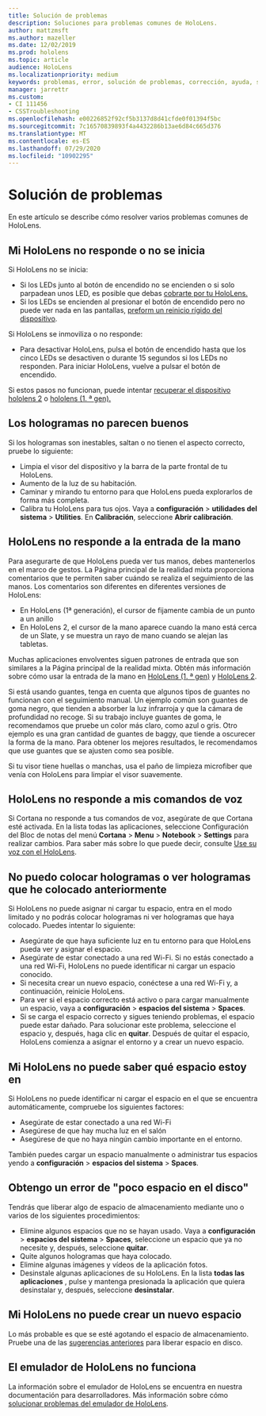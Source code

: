 ```yaml
---
title: Solución de problemas
description: Soluciones para problemas comunes de HoloLens.
author: mattzmsft
ms.author: mazeller
ms.date: 12/02/2019
ms.prod: hololens
ms.topic: article
audience: HoloLens
ms.localizationpriority: medium
keywords: problemas, error, solución de problemas, corrección, ayuda, soporte técnico, HoloLens
manager: jarrettr
ms.custom:
- CI 111456
- CSSTroubleshooting
ms.openlocfilehash: e00226852f92cf5b3137d8d41cfde0f01394f5bc
ms.sourcegitcommit: 7c16570839893f4a4432286b13ae6d84c665d376
ms.translationtype: MT
ms.contentlocale: es-ES
ms.lasthandoff: 07/29/2020
ms.locfileid: "10902295"
---
```

# Solución de problemas

En este artículo se describe cómo resolver varios problemas comunes de HoloLens.

## Mi HoloLens no responde o no se inicia

Si HoloLens no se inicia:

- Si los LEDs junto al botón de encendido no se encienden o si solo parpadean unos LED, es posible que debas [cobrarte por tu HoloLens.](hololens-recovery.md#charging-the-device)
- Si los LEDs se encienden al presionar el botón de encendido pero no puede ver nada en las pantallas, [preform un reinicio rígido del dispositivo](hololens-recovery.md#hard-reset-procedure).

Si HoloLens se inmoviliza o no responde:

- Para desactivar HoloLens, pulsa el botón de encendido hasta que los cinco LEDs se desactiven o durante 15 segundos si los LEDs no responden. Para iniciar HoloLens, vuelve a pulsar el botón de encendido.

Si estos pasos no funcionan, puede intentar [recuperar el dispositivo hololens 2](hololens-recovery.md) o [hololens (1. ª gen).](hololens1-recovery.md)

## Los hologramas no parecen buenos

Si los hologramas son inestables, saltan o no tienen el aspecto correcto, pruebe lo siguiente:

- Limpia el visor del dispositivo y la barra de la parte frontal de tu HoloLens.
- Aumento de la luz de su habitación.
- Caminar y mirando tu entorno para que HoloLens pueda explorarlos de forma más completa.
- Calibra tu HoloLens para tus ojos. Vaya a **configuración**  >  **utilidades del sistema**  >  **Utilities**. En **Calibración**, seleccione **Abrir calibración**.

## HoloLens no responde a la entrada de la mano

Para asegurarte de que HoloLens pueda ver tus manos, debes mantenerlos en el marco de gestos.  La Página principal de la realidad mixta proporciona comentarios que te permiten saber cuándo se realiza el seguimiento de las manos.  Los comentarios son diferentes en diferentes versiones de HoloLens:
- En HoloLens (1ª generación), el cursor de fijamente cambia de un punto a un anillo
- En HoloLens 2, el cursor de la mano aparece cuando la mano está cerca de un Slate, y se muestra un rayo de mano cuando se alejan las tabletas.

Muchas aplicaciones envolventes siguen patrones de entrada que son similares a la Página principal de la realidad mixta.  Obtén más información sobre cómo usar la entrada de la mano en [HoloLens (1. ª gen)](hololens1-basic-usage.md#use-hololens-with-your-hands) y [HoloLens 2](hololens2-basic-usage.md#the-hand-tracking-frame).

Si está usando guantes, tenga en cuenta que algunos tipos de guantes no funcionan con el seguimiento manual.  Un ejemplo común son guantes de goma negro, que tienden a absorber la luz infrarroja y que la cámara de profundidad no recoge.  Si su trabajo incluye guantes de goma, le recomendamos que pruebe un color más claro, como azul o gris.  Otro ejemplo es una gran cantidad de guantes de baggy, que tiende a oscurecer la forma de la mano. Para obtener los mejores resultados, le recomendamos que use guantes que se ajusten como sea posible.

Si tu visor tiene huellas o manchas, usa el paño de limpieza microfiber que venía con HoloLens para limpiar el visor suavemente.

## HoloLens no responde a mis comandos de voz

Si Cortana no responde a tus comandos de voz, asegúrate de que Cortana esté activada. En la lista todas las aplicaciones, seleccione Configuración del Bloc de notas del menú **Cortana**  >  **Menu**  >  **Notebook**  >  **Settings** para realizar cambios. Para saber más sobre lo que puede decir, consulte [Use su voz con el HoloLens](hololens-cortana.md).

## No puedo colocar hologramas o ver hologramas que he colocado anteriormente

Si HoloLens no puede asignar ni cargar tu espacio, entra en el modo limitado y no podrás colocar hologramas ni ver hologramas que haya colocado. Puedes intentar lo siguiente:

- Asegúrate de que haya suficiente luz en tu entorno para que HoloLens pueda ver y asignar el espacio.
- Asegúrate de estar conectado a una red Wi-Fi. Si no estás conectado a una red Wi-Fi, HoloLens no puede identificar ni cargar un espacio conocido.
- Si necesita crear un nuevo espacio, conéctese a una red Wi-Fi y, a continuación, reinicie HoloLens.
- Para ver si el espacio correcto está activo o para cargar manualmente un espacio, vaya a **configuración**  >  **espacios del sistema**  >  **Spaces**.
- Si se carga el espacio correcto y sigues teniendo problemas, el espacio puede estar dañado. Para solucionar este problema, seleccione el espacio y, después, haga clic en **quitar**. Después de quitar el espacio, HoloLens comienza a asignar el entorno y a crear un nuevo espacio.

## Mi HoloLens no puede saber qué espacio estoy en

Si HoloLens no puede identificar ni cargar el espacio en el que se encuentra automáticamente, compruebe los siguientes factores:

- Asegúrate de estar conectado a una red Wi-Fi
- Asegúrese de que hay mucha luz en el salón
- Asegúrese de que no haya ningún cambio importante en el entorno.

También puedes cargar un espacio manualmente o administrar tus espacios yendo a **configuración**  >  **espacios del sistema**  >  **Spaces**.

## Obtengo un error de "poco espacio en el disco"

Tendrás que liberar algo de espacio de almacenamiento mediante uno o varios de los siguientes procedimientos:

- Elimine algunos espacios que no se hayan usado. Vaya a **configuración**  >  **espacios del sistema**  >  **Spaces**, seleccione un espacio que ya no necesite y, después, seleccione **quitar**.
- Quite algunos hologramas que haya colocado.
- Elimine algunas imágenes y vídeos de la aplicación fotos.
- Desinstale algunas aplicaciones de su HoloLens. En la lista **todas las aplicaciones** , pulse y mantenga presionada la aplicación que quiera desinstalar y, después, seleccione **desinstalar**.

## Mi HoloLens no puede crear un nuevo espacio

Lo más probable es que se esté agotando el espacio de almacenamiento. Pruebe una de las [sugerencias anteriores](#im-getting-a-low-disk-space-error) para liberar espacio en disco.

## El emulador de HoloLens no funciona

La información sobre el emulador de HoloLens se encuentra en nuestra documentación para desarrolladores.  Más información sobre cómo [solucionar problemas del emulador de HoloLens](https://docs.microsoft.com/windows/mixed-reality/using-the-hololens-emulator#troubleshooting).
